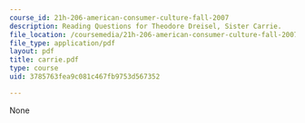 ```yaml
---
course_id: 21h-206-american-consumer-culture-fall-2007
description: Reading Questions for Theodore Dreisel, Sister Carrie.
file_location: /coursemedia/21h-206-american-consumer-culture-fall-2007/3785763fea9c081c467fb9753d567352_carrie.pdf
file_type: application/pdf
layout: pdf
title: carrie.pdf
type: course
uid: 3785763fea9c081c467fb9753d567352

---
```

None